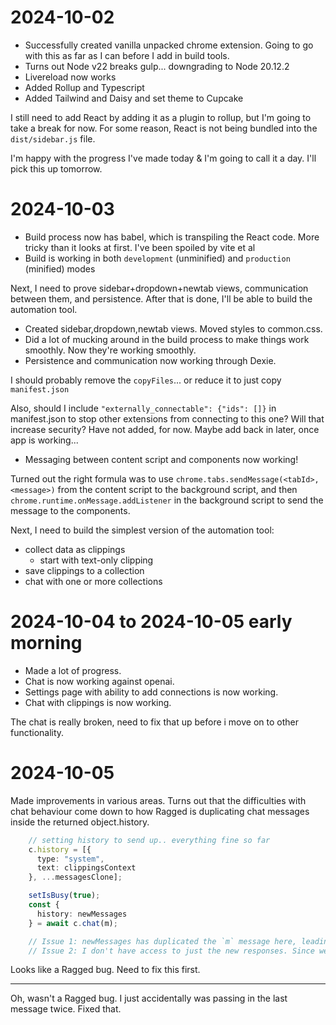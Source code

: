 # 2024-10-02

- Successfully created vanilla unpacked chrome extension. Going to go with this as far as I can before I add in build tools.
- Turns out Node v22 breaks gulp... downgrading to Node 20.12.2
- Livereload now works
- Added Rollup and Typescript
- Added Tailwind and Daisy and set theme to Cupcake

I still need to add React by adding it as a plugin to rollup, but I'm going to take a break for now. For some reason, React is not being bundled into the `dist/sidebar.js` file.

I'm happy with the progress I've made today & I'm going to call it a day. I'll pick this up tomorrow.

# 2024-10-03

- Build process now has babel, which is transpiling the React code. More tricky than it looks at first. I've been spoiled by vite et al
- Build is working in both `development` (unminified) and `production` (minified) modes

Next, I need to prove sidebar+dropdown+newtab views, communication between them, and persistence. After that is done, I'll be able to build the automation tool.

- Created sidebar,dropdown,newtab views. Moved styles to common.css.
- Did a lot of mucking around in the build process to make things work smoothly. Now they're working smoothly.
- Persistence and communication now working through Dexie.

I should probably remove the `copyFiles`... or reduce it to just copy `manifest.json`

Also, should I include `"externally_connectable": {"ids": []}` in manifest.json to stop other extensions from connecting to this one? Will that increase security? Have not added, for now. Maybe add back in later, once app is working...

- Messaging between content script and components now working!

Turned out the right formula was to use `chrome.tabs.sendMessage(<tabId>, <message>)` from the content script to the background script, and then `chrome.runtime.onMessage.addListener` in the background script to send the message to the components.

Next, I need to build the simplest version of the automation tool:
- collect data as clippings
  - start with text-only clipping
- save clippings to a collection
- chat with one or more collections

# 2024-10-04 to 2024-10-05 early morning

- Made a lot of progress.
- Chat is now working against openai.
- Settings page with ability to add connections is now working.
- Chat with clippings is now working.

The chat is really broken, need to fix that up before i move on to other functionality.

# 2024-10-05

Made improvements in various areas. Turns out that the difficulties with chat behaviour come down to how Ragged is duplicating chat messages inside the returned object.history.

```ts
    // setting history to send up.. everything fine so far
    c.history = [{
      type: "system",
      text: clippingsContext
    }, ...messagesClone];

    setIsBusy(true);
    const {
      history: newMessages
    } = await c.chat(m);

    // Issue 1: newMessages has duplicated the `m` message here, leading to unreliable history.
    // Issue 2: I don't have access to just the new responses. Since we're manually managing history, this is a problem, because clippings need to be removed from the history for each chat run.
```

Looks like a Ragged bug. Need to fix this first.

---

Oh, wasn't a Ragged bug. I just accidentally was passing in the last message twice. Fixed that.